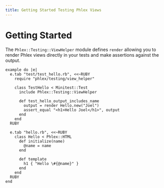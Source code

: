 ```yaml
---
title: Getting Started Testing Phlex Views
---
```


# Getting Started

The `Phlex::Testing::ViewHelper` module defines `render` allowing you to render Phlex views directly in your tests and make assertions against the output.

```phlex
example do |e|
  e.tab "test/test_hello.rb", <<~RUBY
    require "phlex/testing/view_helper"

    class TestHello < Minitest::Test
      include Phlex::Testing::ViewHelper

      def test_hello_output_includes_name
        output = render Hello.new("Joel")
        assert_equal "<h1>Hello Joel</h1>", output
      end
    end
  RUBY

  e.tab "hello.rb", <<~RUBY
    class Hello < Phlex::HTML
      def initialize(name)
        @name = name
      end

      def template
        h1 { "Hello \#{@name}" }
      end
    end
  RUBY
end
```

